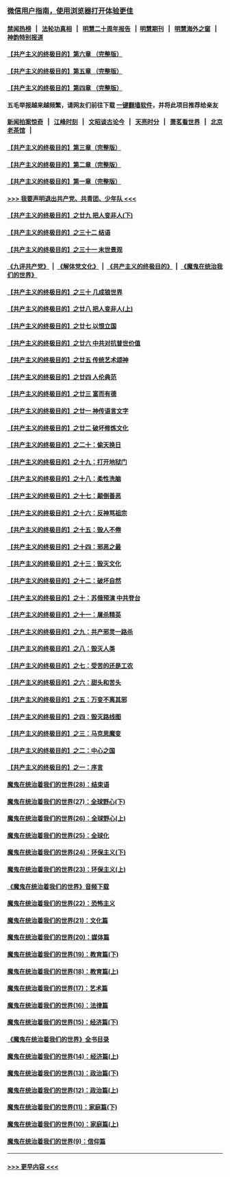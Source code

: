 ### [微信用户指南，使用浏览器打开体验更佳](https://github.com/gfw-breaker/banned-news1/blob/master/indexes/wechat-guide.md?t=0)
#### [禁闻热榜](热点新闻.md?t=0)  &nbsp;&nbsp;|&nbsp;&nbsp; [法轮功真相](https://github.com/gfw-breaker/truth/blob/master/README.md?t=0) &nbsp;&nbsp;|&nbsp;&nbsp; [明慧二十周年报告](https://github.com/gfw-breaker/mh-reports/blob/master/README.md?t=0) &nbsp;&nbsp;|&nbsp;&nbsp;[明慧期刊](https://github.com/gfw-breaker/mh-qikan) &nbsp;&nbsp;|&nbsp;&nbsp; [明慧海外之窗](https://github.com/gfw-breaker/mh-news/blob/master/README.md?t=0) &nbsp;&nbsp;|&nbsp;&nbsp; [神韵特别报道](https://github.com/gfw-breaker/mh-news/blob/master/shenyun.md?t=0)
#### [【共产主义的终极目的】第六章 （完整版）](../pages/nsc422/n11428913.md?t=02050344) 
#### [【共产主义的终极目的】第五章 （完整版）](../pages/nsc422/n11428912.md?t=02050344) 
#### [【共产主义的终极目的】第四章 （完整版）](../pages/nsc422/n11428907.md?t=02050344) 
#### 五毛举报越来越频繁，请网友们前往下载 [一键翻墙软件](https://github.com/gfw-breaker/ssr-accounts)，并将此项目推荐给亲友
#### [新闻拍案惊奇](https://github.com/gfw-breaker/banned-news1/blob/master/pages/link4.md) &nbsp;&nbsp;|&nbsp;&nbsp; [江峰时刻](https://github.com/gfw-breaker/banned-news1/blob/master/pages/link4.md) &nbsp;&nbsp;|&nbsp;&nbsp; [文昭谈古论今](https://github.com/gfw-breaker/banned-news1/blob/master/pages/link4.md) &nbsp;&nbsp;|&nbsp;&nbsp; [天亮时分](https://github.com/gfw-breaker/banned-news1/blob/master/pages/link4.md) &nbsp;&nbsp;|&nbsp;&nbsp; [萧茗看世界](https://github.com/gfw-breaker/banned-news1/blob/master/pages/link4.md) &nbsp;&nbsp;|&nbsp;&nbsp; [北京老茶馆](https://github.com/gfw-breaker/banned-news1/blob/master/pages/link4.md) &nbsp;&nbsp;|&nbsp;&nbsp; 
#### [【共产主义的终极目的】第三章（完整版）](../pages/nsc422/n11428848.md?t=02050344) 
#### [【共产主义的终极目的】第二章（完整版）](../pages/nsc422/n11428831.md?t=02050344) 
#### [【共产主义的终极目的】第一章（完整版）](../pages/nsc422/n11417651.md?t=02050344) 
#### [>>> 我要声明退出共产党、共青团、少年队 <<<](https://github.com/begood0513/goodnews/blob/master/quit/letter.md) 
#### [【共产主义的终极目的】之廿九 把人变非人(下)](../pages/nsc422/n11344140.md?t=02050344) 
#### [【共产主义的终极目的】之三十二 结语](../pages/nsc422/n11360535.md?t=02050344) 
#### [【共产主义的终极目的】之三十一 末世景观](../pages/nsc422/n11351129.md?t=02050344) 
#### [《九评共产党》](https://github.com/begood0513/9ping.md/blob/master/README.md) &nbsp;|&nbsp; [《解体党文化》](../../../../jtdwh.md/blob/master/README.md)  &nbsp;|&nbsp; [《共产主义的终极目的》](../../../../gczydzjmd.md/blob/master/README.md) &nbsp;|&nbsp; [《魔鬼在统治我们的世界》](../../../../mgztzwmdsj.md/blob/master/README.md) 
#### [【共产主义的终极目的】之三十 几成狼世界](../pages/nsc422/n11348280.md?t=02050344) 
#### [【共产主义的终极目的】之廿八 把人变非人(上)](../pages/nsc422/n11340492.md?t=02050344) 
#### [【共产主义的终极目的】之廿七 以恨立国](../pages/nsc422/n11336944.md?t=02050344) 
#### [【共产主义的终极目的】之廿六 中共对抗普世价值](../pages/nsc422/n11324785.md?t=02050344) 
#### [【共产主义的终极目的】之廿五 传统艺术颂神](../pages/nsc422/n11296396.md?t=02050344) 
#### [【共产主义的终极目的】之廿四 人伦典范](../pages/nsc422/n11296397.md?t=02050344) 
#### [【共产主义的终极目的】之廿三 富而有德](../pages/nsc422/n11283598.md?t=02050344) 
#### [【共产主义的终极目的】之廿一 神传语言文字](../pages/nsc422/n11263265.md?t=02050344) 
#### [【共产主义的终极目的】之廿二 破坏修炼文化](../pages/nsc422/n11245728.md?t=02050344) 
#### [【共产主义的终极目的】之二十：偷天换日](../pages/nsc422/n11238846.md?t=02050344) 
#### [【共产主义的终极目的】之十九：打开地狱门](../pages/nsc422/n11206376.md?t=02050344) 
#### [【共产主义的终极目的】之十八：柔性洗脑](../pages/nsc422/n11199994.md?t=02050344) 
#### [【共产主义的终极目的】之十七：颠倒善恶](../pages/nsc422/n11179782.md?t=02050344) 
#### [【共产主义的终极目的】之十六：反神骂祖宗](../pages/nsc422/n11166798.md?t=02050344) 
#### [【共产主义的终极目的】之十五：毁人不倦](../pages/nsc422/n11166792.md?t=02050344) 
#### [【共产主义的终极目的】之十四：邪恶之最](../pages/nsc422/n11150249.md?t=02050344) 
#### [【共产主义的终极目的】之十三：毁灭文化](../pages/nsc422/n11135227.md?t=02050344) 
#### [【共产主义的终极目的】之十二：破坏自然](../pages/nsc422/n11135214.md?t=02050344) 
#### [【共产主义的终极目的】之十：苏俄预演 中共登台](../pages/nsc422/n11118424.md?t=02050344) 
#### [【共产主义的终极目的】之十一：屠杀精英](../pages/nsc422/n11118442.md?t=02050344) 
#### [【共产主义的终极目的】之九：共产邪灵一路杀](../pages/nsc422/n11114139.md?t=02050344) 
#### [【共产主义的终极目的】之八：毁灭人类](../pages/nsc422/n11108503.md?t=02050344) 
#### [【共产主义的终极目的】之七：受苦的还是工农](../pages/nsc422/n11101809.md?t=02050344) 
#### [【共产主义的终极目的】之六：甜头和苦头](../pages/nsc422/n11096971.md?t=02050344) 
#### [【共产主义的终极目的】之五：万变不离其邪](../pages/nsc422/n11091285.md?t=02050344) 
#### [【共产主义的终极目的】之四：毁灭路线图](../pages/nsc422/n11086284.md?t=02050344) 
#### [【共产主义的终极目的】之三：马克思魔变](../pages/nsc422/n11061941.md?t=02050344) 
#### [【共产主义的终极目的】之二：中心之国](../pages/nsc422/n11047728.md?t=02050344) 
#### [【共产主义的终极目的】之一：序言](../pages/nsc422/n11086077.md?t=02050344) 
#### [魔鬼在统治着我们的世界(28)：结束语](../pages/nsc422/n10936246.md?t=02050344) 
#### [魔鬼在统治着我们的世界(27)：全球野心(下)](../pages/nsc422/n10928319.md?t=02050344) 
#### [魔鬼在统治着我们的世界(26)：全球野心(上)](../pages/nsc422/n10900318.md?t=02050344) 
#### [魔鬼在统治着我们的世界(25)：全球化](../pages/nsc422/n10788205.md?t=02050344) 
#### [魔鬼在统治着我们的世界(24)：环保主义(下)](../pages/nsc422/n10695307.md?t=02050344) 
#### [魔鬼在统治着我们的世界(23)：环保主义(上)](../pages/nsc422/n10688613.md?t=02050344) 
#### [《魔鬼在统治着我们的世界》音频下载](../pages/nsc422/n10635553.md?t=02050344) 
#### [魔鬼在统治着我们的世界(22)：恐怖主义](../pages/nsc422/n10614727.md?t=02050344) 
#### [魔鬼在统治着我们的世界(21)：文化篇](../pages/nsc422/n10597706.md?t=02050344) 
#### [魔鬼在统治着我们的世界(20)：媒体篇](../pages/nsc422/n10586579.md?t=02050344) 
#### [魔鬼在统治着我们的世界(19)：教育篇(下)](../pages/nsc422/n10564808.md?t=02050344) 
#### [魔鬼在统治着我们的世界(18)：教育篇(上)](../pages/nsc422/n10526970.md?t=02050344) 
#### [魔鬼在统治着我们的世界(17)：艺术篇](../pages/nsc422/n10499093.md?t=02050344) 
#### [魔鬼在统治着我们的世界(16)：法律篇](../pages/nsc422/n10485969.md?t=02050344) 
#### [魔鬼在统治着我们的世界(15)：经济篇(下)](../pages/nsc422/n10469975.md?t=02050344) 
#### [《魔鬼在统治着我们的世界》全书目录](../pages/nsc422/n10464261.md?t=02050344) 
#### [魔鬼在统治着我们的世界(14)：经济篇(上)](../pages/nsc422/n10457370.md?t=02050344) 
#### [魔鬼在统治着我们的世界(13)：政治篇(下)](../pages/nsc422/n10448270.md?t=02050344) 
#### [魔鬼在统治着我们的世界(12)：政治篇(上)](../pages/nsc422/n10444576.md?t=02050344) 
#### [魔鬼在统治着我们的世界(11)：家庭篇(下)](../pages/nsc422/n10440961.md?t=02050344) 
#### [魔鬼在统治着我们的世界(10)：家庭篇(上)](../pages/nsc422/n10435448.md?t=02050344) 
#### [魔鬼在统治着我们的世界(9)：信仰篇](../pages/nsc422/n10432159.md?t=02050344) 

----
#### [ >>> 更早内容 <<< ](../indexes/nsc422-earlier.md)
